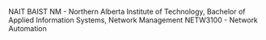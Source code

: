 NAIT BAIST NM - Northern Alberta Institute of Technology, Bachelor of Applied Information Systems, Network Management
NETW3100 - Network Automation
